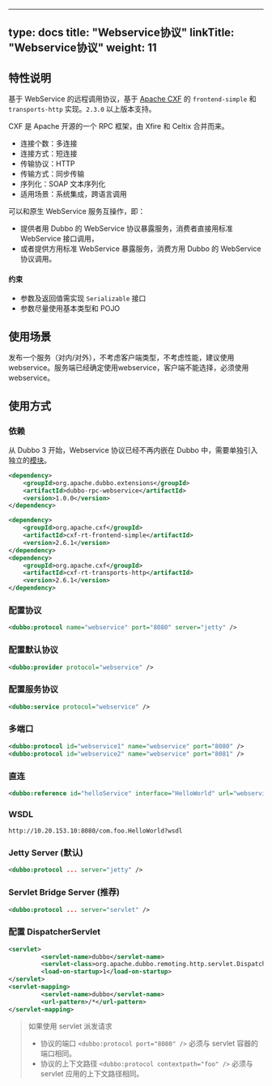 
---
type: docs
title: "Webservice协议"
linkTitle: "Webservice协议"
weight: 11
---


## 特性说明
基于 WebService 的远程调用协议，基于 [Apache CXF](http://cxf.apache.org) 的 `frontend-simple` 和 `transports-http` 实现。`2.3.0` 以上版本支持。

CXF 是 Apache 开源的一个 RPC 框架，由 Xfire 和 Celtix 合并而来。
* 连接个数：多连接
* 连接方式：短连接
* 传输协议：HTTP
* 传输方式：同步传输
* 序列化：SOAP 文本序列化
* 适用场景：系统集成，跨语言调用

可以和原生 WebService 服务互操作，即：

* 提供者用 Dubbo 的 WebService 协议暴露服务，消费者直接用标准 WebService 接口调用，
* 或者提供方用标准 WebService 暴露服务，消费方用 Dubbo 的 WebService 协议调用。
#### 约束
* 参数及返回值需实现 `Serializable` 接口
* 参数尽量使用基本类型和 POJO

## 使用场景
发布一个服务（对内/对外），不考虑客户端类型，不考虑性能，建议使用webservice。服务端已经确定使用webservice，客户端不能选择，必须使用webservice。
## 使用方式
### 依赖

从 Dubbo 3 开始，Webservice 协议已经不再内嵌在 Dubbo 中，需要单独引入独立的[模块](/zh-cn/download/spi-extensions/#dubbo-rpc)。
```xml
<dependency>
    <groupId>org.apache.dubbo.extensions</groupId>
    <artifactId>dubbo-rpc-webservice</artifactId>
    <version>1.0.0</version>
</dependency>
```

```xml
<dependency>
    <groupId>org.apache.cxf</groupId>
    <artifactId>cxf-rt-frontend-simple</artifactId>
    <version>2.6.1</version>
</dependency>
<dependency>
    <groupId>org.apache.cxf</groupId>
    <artifactId>cxf-rt-transports-http</artifactId>
    <version>2.6.1</version>
</dependency>
```

### 配置协议
```xml
<dubbo:protocol name="webservice" port="8080" server="jetty" />
```

### 配置默认协议
```xml
<dubbo:provider protocol="webservice" />
```

### 配置服务协议
```xml
<dubbo:service protocol="webservice" />
```

### 多端口
```xml
<dubbo:protocol id="webservice1" name="webservice" port="8080" />
<dubbo:protocol id="webservice2" name="webservice" port="8081" />
```

### 直连
```xml
<dubbo:reference id="helloService" interface="HelloWorld" url="webservice://10.20.153.10:8080/com.foo.HelloWorld" />
```

### WSDL
```
http://10.20.153.10:8080/com.foo.HelloWorld?wsdl
```

### Jetty Server (默认)

```xml
<dubbo:protocol ... server="jetty" />
```

### Servlet Bridge Server (推荐)
```xml
<dubbo:protocol ... server="servlet" />
```

### 配置 DispatcherServlet
```xml
<servlet>
         <servlet-name>dubbo</servlet-name>
         <servlet-class>org.apache.dubbo.remoting.http.servlet.DispatcherServlet</servlet-class>
         <load-on-startup>1</load-on-startup>
</servlet>
<servlet-mapping>
         <servlet-name>dubbo</servlet-name>
         <url-pattern>/*</url-pattern>
</servlet-mapping>
```

> 如果使用 servlet 派发请求
> * 协议的端口 `<dubbo:protocol port="8080" />` 必须与 servlet 容器的端口相同。
> * 协议的上下文路径 `<dubbo:protocol contextpath="foo" />` 必须与 servlet 应用的上下文路径相同。
